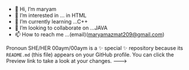 - 👋 Hi, I’m maryam
- 👀 I’m interested in ... in HTML
- 🌱 I’m currently learning ...C++
- 💞️ I’m looking to collaborate on ...JAVA
- 📫 How to reach me ...(email)(maryamazmat209@gmail.com)

Pronoun SHE/HER
00aym/00aym is a ✨ special ✨ repository because its `README.md` (this file) appears on your GitHub profile.
You can click the Preview link to take a look at your changes.
--->
